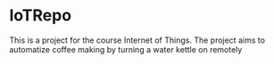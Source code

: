 # IoTRepo

This is a project for the course Internet of Things.
The project aims to automatize coffee making by turning a water kettle on remotely
